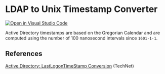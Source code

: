 # LDAP to Unix Timestamp Converter

[![Open in Visual Studio Code](https://open.vscode.dev/badges/open-in-vscode.svg)](https://open.vscode.dev/gkhays/ldap2ut)

Active Directory timestamps are based on the Gregorian Calendar and are computed using the number of 100 nanosecond intervals since `1601-1-1`.

## References

[Active Directory: LastLogonTimeStamp Conversion](https://social.technet.microsoft.com/wiki/contents/articles/12814.active-directory-lastlogontimestamp-conversion.aspx) (TechNet)
